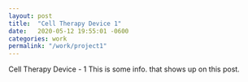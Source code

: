 ```yaml
---
layout: post
title:  "Cell Therapy Device 1"
date:   2020-05-12 19:55:01 -0600
categories: work
permalink: "/work/project1"
---
```

Cell Therapy Device - 1
This is some info. that shows up on this post.